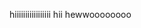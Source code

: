 hiiiiiiiiiiiiiiiii hii hewwoooooooo
<!---
lunaswagmoney/lunaswagmoney is a ✨ special ✨ repository because its `README.md` (this file) appears on your GitHub profile.
You can click the Preview link to take a look at your changes.
--->
